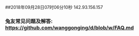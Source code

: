 ##2018年09月28日07时06分10秒 142.93.156.157
### 兔友常见问题及解答: https://github.com/wanggonging/d/blob/w/FAQ.md
